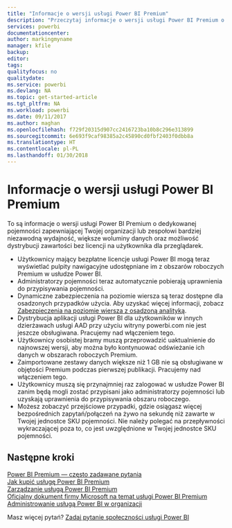 ```yaml
---
title: "Informacje o wersji usługi Power BI Premium"
description: "Przeczytaj informacje o wersji usługi Power BI Premium o dedykowanej pojemności dla Twojej organizacji lub zespołu."
services: powerbi
documentationcenter: 
author: markingmyname
manager: kfile
backup: 
editor: 
tags: 
qualityfocus: no
qualitydate: 
ms.service: powerbi
ms.devlang: NA
ms.topic: get-started-article
ms.tgt_pltfrm: NA
ms.workload: powerbi
ms.date: 09/11/2017
ms.author: maghan
ms.openlocfilehash: f729f20315d907cc2416723ba10b8c296e313899
ms.sourcegitcommit: 6e693f9caf98385a2c45890cd0fbf2403f0dbb8a
ms.translationtype: HT
ms.contentlocale: pl-PL
ms.lasthandoff: 01/30/2018
---
```

# <a name="power-bi-premium-release-notes"></a>Informacje o wersji usługi Power BI Premium
To są informacje o wersji usługi Power BI Premium o dedykowanej pojemności zapewniającej Twojej organizacji lub zespołowi bardziej niezawodną wydajność, większe woluminy danych oraz możliwość dystrybucji zawartości bez licencji na użytkownika dla przeglądarek.

* Użytkownicy mający bezpłatne licencje usługi Power BI mogą teraz wyświetlać pulpity nawigacyjne udostępniane im z obszarów roboczych Premium w usłudze Power BI.
* Administratorzy pojemności teraz automatycznie pobierają uprawnienia do przypisywania pojemności.
* Dynamiczne zabezpieczenia na poziomie wiersza są teraz dostępne dla osadzonych przypadków użycia. Aby uzyskać więcej informacji, zobacz [Zabezpieczenia na poziomie wiersza z osadzoną analityką](developer/embedded-row-level-security.md).
* Dystrybucja aplikacji usługi Power BI dla użytkowników w innych dzierżawach usługi AAD przy użyciu witryny powerbi.com nie jest jeszcze obsługiwana. Pracujemy nad włączeniem tego.
* Użytkownicy osobistej bramy muszą przeprowadzić uaktualnienie do najnowszej wersji, aby można było kontynuować odświeżanie ich danych w obszarach roboczych Premium.
* Zaimportowane zestawy danych większe niż 1 GB nie są obsługiwane w objętości Premium podczas pierwszej publikacji. Pracujemy nad włączeniem tego.
* Użytkownicy muszą się przynajmniej raz zalogować w usłudze Power BI zanim będą mogli zostać przypisani jako administratorzy pojemności lub uzyskają uprawnienia do przypisywania obszaru roboczego.
* Możesz zobaczyć przejściowe przypadki, gdzie osiągasz więcej bezpośrednich zapytań/połączeń na żywo na sekundę niż zawarte w Twojej jednostce SKU pojemności. Nie należy polegać na przepływności wykraczającej poza to, co jest uwzględnione w Twojej jednostce SKU pojemności.

## <a name="next-steps"></a>Następne kroki
[Power BI Premium — często zadawane pytania](service-premium-faq.md)  
[Jak kupić usługę Power BI Premium](service-admin-premium-purchase.md)  
[Zarządzanie usługą Power BI Premium](service-admin-premium-manage.md)  
[Oficjalny dokument firmy Microsoft na temat usługi Power BI Premium](https://aka.ms/pbipremiumwhitepaper)  
[Administrowanie usługą Power BI w organizacji](service-admin-administering-power-bi-in-your-organization.md)  

Masz więcej pytań? [Zadaj pytanie społeczności usługi Power BI](https://community.powerbi.com/)

